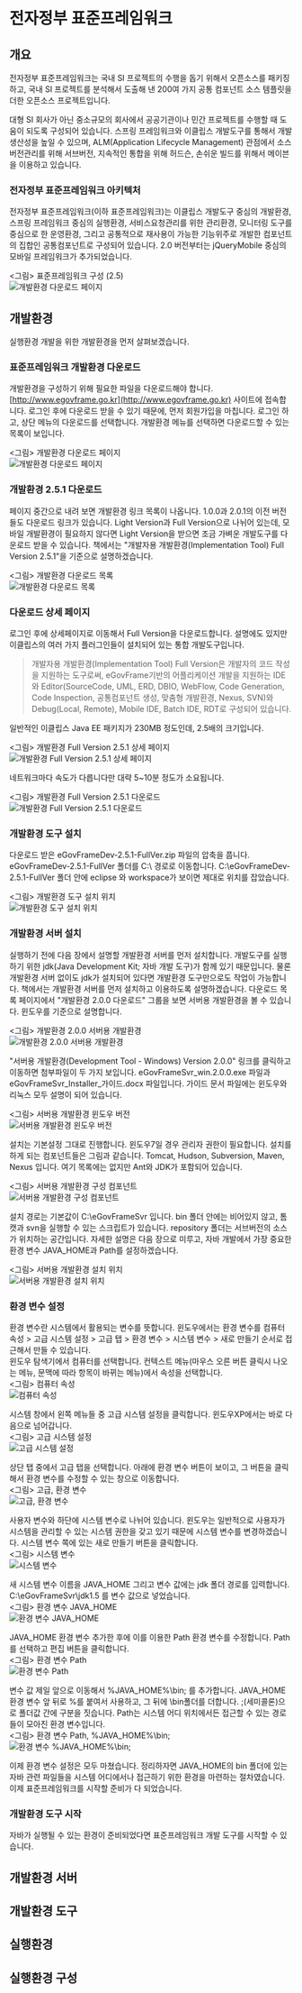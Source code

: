 # 전자정부 표준프레임워크

## 개요

전자정부 표준프레임워크는 국내 SI 프로젝트의 수행을 돕기 위해서 오픈소스를 패키징하고, 
국내 SI 프로젝트를 분석해서 도출해 낸 200여 가지 공통 컴포넌트 소스 템플릿을 더한 
오픈소스 프로젝트입니다.

대형 SI 회사가 아닌 중소규모의 회사에서 공공기관이나 민간 프로젝트를 수행할 때 도움이 
되도록 구성되어 있습니다. 스프링 프레임워크와 이클립스 개발도구를 통해서 개발생산성을 
높일 수 있으며, ALM(Application Lifecycle Management) 관점에서 
소스버전관리를 위해 서브버전, 지속적인 통합을 위해 허드슨, 손쉬운 빌드를 위해서 메이븐을 
이용하고 있습니다. 

### 전자정부 표준프레임워크 아키텍처

전자정부 표준프레임워크(이하 표준프레임워크)는 이클립스 개발도구 중심의 개발환경, 스프링 
프레임워크 중심의 실행환경, 서비스요청관리를 위한 관리환경, 모니터링 도구를 중심으로 한 
운영환경, 그리고 공통적으로 재사용이 가능한 기능위주로 개발한 컴포넌트의 집합인 
공통컴포넌트로 구성되어 있습니다. 2.0 버전부터는 jQueryMobile 중심의 모바일 
프레임워크가 추가되었습니다.

<그림> 표준프레임워크 구성 (2.5)  
![개발환경 다운로드 페이지](./imgs/intro_egovframe2.5.png "개발환경 다운로드 페이지")


## 개발환경

실행환경 개발을 위한 개발환경을 먼저 살펴보겠습니다.

### 표준프레임워크 개발환경 다운로드

개발환경을 구성하기 위해 필요한 파일을 다운로드해야 합니다. [http://www.egovframe.go.kr](http://www.egovframe.go.kr) 사이트에 접속합니다. 로그인 후에 다운로드 받을 수 있기 때문에, 먼저 회원가입을 마칩니다. 로그인 하고,
상단 메뉴의 다운로드를 선택합니다. 개발환경 메뉴를 선택하면 다운로드할 수 있는 
목록이 보입니다.

<그림> 개발환경 다운로드 페이지  
![개발환경 다운로드 페이지](./imgs/downloads.egovframe.dev.01.png "개발환경 다운로드 페이지")

### 개발환경 2.5.1 다운로드

페이지 중간으로 내려 보면 개발환경 링크 목록이 나옵니다. 1.0.0과 2.0.1의 이전 
버전들도 다운로드 링크가 있습니다. Light Version과 Full Version으로 나뉘어 
있는데, 모바일 개발환경이 필요하지 않다면 Light Version을 받으면 조금 가벼운 
개발도구를 다운로드 받을 수 있습니다. 
책에서는 "개발자용 개발환경(Implementation Tool) Full Version 2.5.1"을 
기준으로 설명하겠습니다.

<그림> 개발환경 다운로드 목록  
![개발환경 다운로드 목록](./imgs/downloads.egovframe.dev.02.png "개발환경 다운로드 목록")

### 다운로드 상세 페이지

로그인 후에 상세페이지로 이동해서 Full Version을 다운로드합니다. 설명에도 있지만 이클립스의 여러 가지 플러그인들이 설치되어 있는 통합 개발도구입니다.

> 개발자용 개발환경(Implementation Tool) Full Version은 개발자의 코드 작성을 지원하는 도구로써, eGovFrame기반의 어플리케이션 개발을 지원하는 IDE와 Editor(SourceCode, UML, ERD, DBIO, WebFlow, Code Generation, Code Inspection, 공통컴포넌트 생성, 맞춤형 개발환경, Nexus, SVN)와 Debug(Local, Remote), Mobile IDE, Batch IDE, RDT로 구성되어 있습니다.

일반적인 이클립스 Java EE 패키지가 230MB 정도인데, 2.5배의 크기입니다.

<그림> 개발환경 Full Version 2.5.1 상세 페이지  
![개발환경 Full Version 2.5.1 상세 페이지](./imgs/downloads.egovframe.dev.03.png "개발환경 Full Version 2.5.1 상세 페이지")

네트워크마다 속도가 다릅니다만 대략 5~10분 정도가 소요됩니다.

<그림> 개발환경 Full Version 2.5.1 다운로드  
![개발환경 Full Version 2.5.1 다운로드](./imgs/downloads.egovframe.dev.04.png "개발환경 Full Version 2.5.1 다운로드 속도")

### 개발환경 도구 설치

다운로드 받은 eGovFrameDev-2.5.1-FullVer.zip 파일의 압축을 풉니다. 
eGovFrameDev-2.5.1-FullVer 폴더를 C:\ 경로로 이동합니다. C:\eGovFrameDev-2.5.1-FullVer 폴더 안에 eclipse 와 workspace가 보이면 
제대로 위치를 잡았습니다.

<그림> 개발환경 도구 설치 위치  
![개발환경 도구 설치 위치](./imgs/downloads.install.dev.01.png "개발환경 도구 설치 위치")


### 개발환경 서버 설치

실행하기 전에 다음 장에서 설명할 개발환경 서버를 먼저 설치합니다. 개발도구를 실행하기 
위한 jdk(Java Development Kit; 자바 개발 도구)가 함께 있기 때문입니다. 물론 
개발환경 서버 없이도 jdk가 설치되어 있다면 개발환경 도구만으로도 작업이 가능합니다. 
책에서는 개발환경 서버를 먼저 설치하고 이용하도록 설명하겠습니다. 다운로드 목록 
페이지에서 "개발환경 2.0.0 다운로드" 그룹을 보면 서버용 개발환경을 볼 수 있습니다.
윈도우를 기준으로 설명합니다.

<그림> 개발환경 2.0.0 서버용 개발환경  
![개발환경 2.0.0 서버용 개발환경](./imgs/downloads.devsvr.01.png "개발환경 2.0.0 서버용 개발환경")

"서버용 개발환경(Development Tool - Windows) Version 2.0.0" 링크를 
클릭하고 이동하면 첨부파일이 두 가지 보입니다. eGovFrameSvr_win.2.0.0.exe 
파일과 eGovFrameSvr_Installer_가이드.docx 파일입니다. 가이드 문서 파일에는
윈도우와 리눅스 모두 설명이 되어 있습니다.

<그림> 서버용 개발환경 윈도우 버전  
![서버용 개발환경 윈도우 버전](./imgs/downloads.devsvr.02.png "서버용 개발환경 윈도우 버전")

설치는 기본설정 그대로 진행합니다. 윈도우7일 경우 관리자 권한이 필요합니다. 설치를 
하게 되는 컴포넌트들은 그림과 같습니다. Tomcat, Hudson, Subversion, Maven,
Nexus 입니다. 여기 목록에는 없지만 Ant와 JDK가 포함되어 있습니다.

<그림> 서버용 개발환경 구성 컴포넌트  
![서버용 개발환경 구성 컴포넌트](./imgs/downloads.devsvr.03.install.png "서버용 개발환경 구성 컴포넌트")

설치 경로는 기본값이 C:\eGovFrameSvr 입니다. bin 폴더 안에는 비어있지 않고, 
톰캣과 svn을 실행할 수 있는 스크립트가 있습니다. repository 폴더는 서브버전의 
소스가 위치하는 공간입니다. 자세한 설명은 다음 장으로 미루고, 자바 개발에서 가장 
중요한 환경 변수 JAVA_HOME과 Path를 설정하겠습니다.

<그림> 서버용 개발환경 설치 위치  
![서버용 개발환경 설치 위치](./imgs/downloads.devsvr.04.path.png "서버용 개발환경 설치 위치")

### 환경 변수 설정
환경 변수란 시스템에서 활용되는 변수를 뜻합니다. 윈도우에서는 환경 변수를 컴퓨터 속성 > 
고급 시스템 설정 > 고급 탭 > 환경 변수 > 시스템 변수 > 새로 만들기 순서로 접근해서 만들 
수 있습니다.  
윈도우 탐색기에서 컴퓨터를 선택합니다. 컨텍스트 메뉴(마우스 오른 버튼 클릭시 나오는 메뉴, 
문맥에 따라 항목이 바뀌는 메뉴)에서 속성을 선택합니다.  
<그림> 컴퓨터 속성    
![컴퓨터 속성](./imgs/env01.computer.png "컴퓨터 속성")  

시스템 창에서 왼쪽 메뉴들 중 고급 시스템 설정을 클릭합니다. 윈도우XP에서는 바로 다음으로 
넘어갑니다.  
<그림> 고급 시스템 설정    
![고급 시스템 설정](./imgs/env02.advanced.png "고급 시스템 설정")  

상단 탭 중에서 고급 탭을 선택합니다. 아래에 환경 변수 버튼이 보이고, 그 버튼을 클릭해서 
환경 변수를 수정할 수 있는 창으로 이동합니다.  
<그림> 고급, 환경 변수    
![고급, 환경 변수](./imgs/env03.advanced.tab.png "고급, 환경 변수")  

사용자 변수와 하단에 시스템 변수로 나뉘어 있습니다. 윈도우는 일반적으로 사용자가 시스템을 
관리할 수 있는 시스템 권한을 갖고 있기 때문에 시스템 변수를 변경하겠습니다. 시스템 변수 쪽에 
있는 새로 만들기 버튼을 클릭합니다.  
<그림> 시스템 변수  
![시스템 변수](./imgs/env04.system.var.png "시스템 변수")  

새 시스템 변수 이름을 JAVA_HOME 그리고 변수 값에는 jdk 폴더 경로를 입력합니다. 
C:\eGovFrameSvr\jdk1.5 를 변수 값으로 넣었습니다.  
<그림> 환경 변수 JAVA_HOME  
![환경 변수 JAVA_HOME](./imgs/env05.java_home.png "환경 변수 JAVA_HOME")  

JAVA_HOME 환경 변수 추가한 후에 이를 이용한 Path 환경 변수를 수정합니다. Path를 
선택하고 편집 버튼을 클릭합니다.   
<그림> 환경 변수 Path    
![환경 변수 Path](./imgs/env06.path.png "환경 변수 Path")  

변수 값 제일 앞으로 이동해서 %JAVA_HOME%\bin; 를 추가합니다. JAVA_HOME 환경 변수 앞 
뒤로 %를 붙여서 사용하고, 그 뒤에 \bin폴더를 더합니다. ;(세미콜론)으로 폴더값 간에 구분을 
짓습니다. Path는 시스템 어디 위치에서든 접근할 수 있는 경로들이 모아진 환경 변수입니다.  
<그림> 환경 변수 Path, %JAVA_HOME%\bin;    
![환경 변수 %JAVA_HOME%\bin;](./imgs/env07.path.bin.png "환경 변수 %JAVA_HOME%\bin;")  

이제 환경 변수 설정은 모두 마쳤습니다. 정리하자면 JAVA_HOME의 bin 폴더에 있는 자바 관련 
파일들을 시스템 어디에서나 접근하기 위한 환경을 마련하는 절차였습니다. 이제 표준프레임워크를 시작할 준비가 다 되었습니다.

### 개발환경 도구 시작
자바가 실행될 수 있는 환경이 준비되었다면 표준프레임워크 개발 도구를 시작할 수 있습니다.  



## 개발환경 서버

## 개발환경 도구

## 실행환경

## 실행환경 구성


